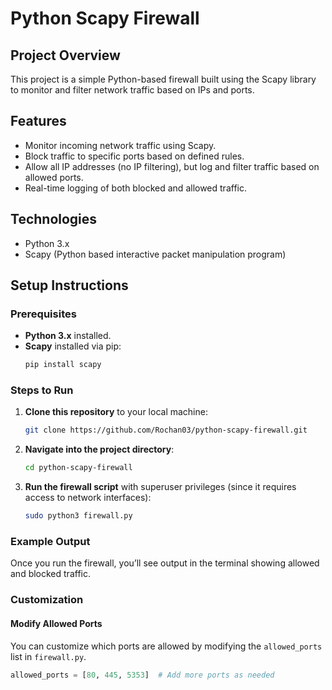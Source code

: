 # Python Scapy Firewall

## Project Overview
This project is a simple Python-based firewall built using the Scapy library to monitor and filter network traffic based on IPs and ports.

## Features
- Monitor incoming network traffic using Scapy.
- Block traffic to specific ports based on defined rules.
- Allow all IP addresses (no IP filtering), but log and filter traffic based on allowed ports.
- Real-time logging of both blocked and allowed traffic.

## Technologies
- Python 3.x
- Scapy (Python based interactive packet manipulation program)

## Setup Instructions

### Prerequisites
- **Python 3.x** installed.
- **Scapy** installed via pip:
    ```bash
    pip install scapy
    ```

### Steps to Run
1. **Clone this repository** to your local machine:
    ```bash
    git clone https://github.com/Rochan03/python-scapy-firewall.git
    ```

2. **Navigate into the project directory**:
    ```bash
    cd python-scapy-firewall
    ```

3. **Run the firewall script** with superuser privileges (since it requires access to network interfaces):
    ```bash
    sudo python3 firewall.py
    ```

### Example Output
Once you run the firewall, you’ll see output in the terminal showing allowed and blocked traffic.


### Customization

#### Modify Allowed Ports
You can customize which ports are allowed by modifying the `allowed_ports` list in `firewall.py`.

```python
allowed_ports = [80, 445, 5353]  # Add more ports as needed
